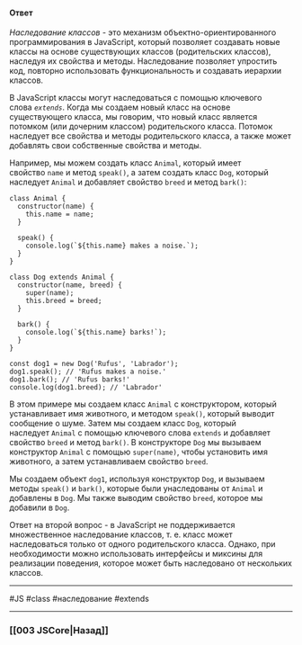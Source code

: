 #### Ответ

*Наследование классов* - это механизм объектно-ориентированного программирования в JavaScript, который позволяет создавать новые классы на основе существующих классов (родительских классов), наследуя их свойства и методы. Наследование позволяет упростить код, повторно использовать функциональность и создавать иерархии классов.

В JavaScript классы могут наследоваться с помощью ключевого слова *`extends`*. Когда мы создаем новый класс на основе существующего класса, мы говорим, что новый класс является потомком (или дочерним классом) родительского класса. Потомок наследует все свойства и методы родительского класса, а также может добавлять свои собственные свойства и методы.

Например, мы можем создать класс `Animal`, который имеет свойство `name` и метод `speak()`, а затем создать класс `Dog`, который наследует `Animal` и добавляет свойство `breed` и метод `bark()`:

```
class Animal {
  constructor(name) {
    this.name = name;
  }
  
  speak() {
    console.log(`${this.name} makes a noise.`);
  }
}

class Dog extends Animal {
  constructor(name, breed) {
    super(name);
    this.breed = breed;
  }
  
  bark() {
    console.log(`${this.name} barks!`);
  }
}

const dog1 = new Dog('Rufus', 'Labrador');
dog1.speak(); // 'Rufus makes a noise.'
dog1.bark(); // 'Rufus barks!'
console.log(dog1.breed); // 'Labrador'
```

В этом примере мы создаем класс `Animal` с конструктором, который устанавливает имя животного, и методом `speak()`, который выводит сообщение о шуме. Затем мы создаем класс `Dog`, который наследует `Animal` с помощью ключевого слова `extends` и добавляет свойство `breed` и метод `bark()`. В конструкторе `Dog` мы вызываем конструктор `Animal` с помощью `super(name)`, чтобы установить имя животного, а затем устанавливаем свойство `breed`.

Мы создаем объект `dog1`, используя конструктор `Dog`, и вызываем методы `speak()` и `bark()`, которые были унаследованы от `Animal` и добавлены в `Dog`. Мы также выводим свойство `breed`, которое мы добавили в `Dog`.

Ответ на второй вопрос - в JavaScript не поддерживается множественное наследование классов, т. е. класс может наследоваться только от одного родительского класса. Однако, при необходимости можно использовать интерфейсы и миксины для реализации поведения, которое может быть наследовано от нескольких классов.

___
 #JS #class #наследование #extends 

___

### [[003 JSCore|Назад]]